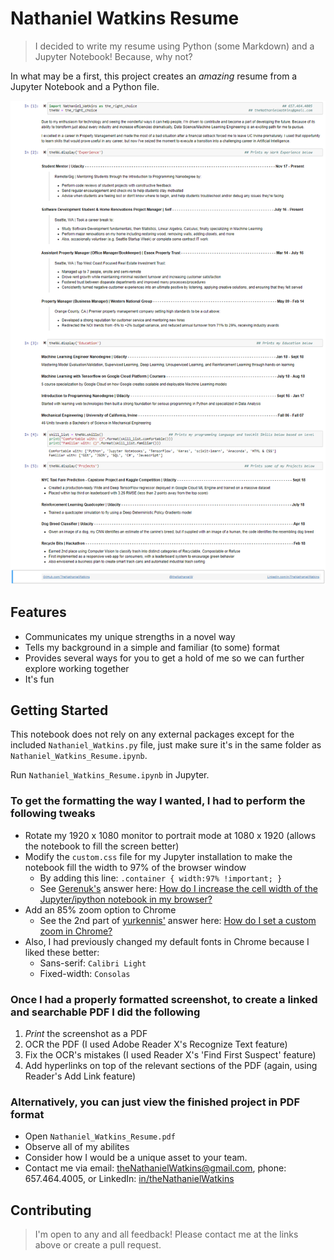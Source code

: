 # Nathaniel Watkins Resume
> I decided to write my resume using Python (some Markdown) and a Jupyter Notebook!  Because, why not?

In what may be a first, this project creates an _amazing_ resume from a Jupyter Notebook and a Python file.

![Resume screenshot](https://github.com/TheNathanielWatkins/resume/blob/master/Nathaniel_Watkins_Resume.PNG)

## Features
- Communicates my unique strengths in a novel way
- Tells my background in a simple and familiar (to some) format
- Provides several ways for you to get a hold of me so we can further explore working together
- It's fun

## Getting Started

This notebook does not rely on any external packages except for the included `Nathaniel_Watkins.py` file, just make sure it's in the same folder as `Nathaniel_Watkins_Resume.ipynb`.

Run `Nathaniel_Watkins_Resume.ipynb` in Jupyter.

### To get the formatting the way I wanted, I had to perform the following tweaks
- Rotate my 1920 x 1080 monitor to portrait mode at 1080 x 1920 (allows the notebook to fill the screen better)
- Modify the `custom.css` file for my Jupyter installation to make the notebook fill the width to 97% of the browser window
  - By adding this line: `.container { width:97% !important; }`
  - See [Gerenuk's](https://stackoverflow.com/users/815443/gerenuk) answer here: [How do I increase the cell width of the Jupyter/ipython notebook in my browser?](https://stackoverflow.com/questions/21971449/how-do-i-increase-the-cell-width-of-the-jupyter-ipython-notebook-in-my-browser)
- Add an 85% zoom option to Chrome
  - See the 2nd part of [yurkennis'](https://superuser.com/users/53983/yurkennis) answer here: [How do I set a custom zoom in Chrome?](https://superuser.com/questions/463185/how-do-i-set-a-custom-zoom-in-chrome)
- Also, I had previously changed my default fonts in Chrome because I liked these better:
  - Sans-serif: `Calibri Light`
  - Fixed-width: `Consolas`

### Once I had a properly formatted screenshot, to create a linked and searchable PDF I did the following
1. _Print_ the screenshot as a PDF
2. OCR the PDF (I used Adobe Reader X's Recognize Text feature)
3. Fix the OCR's mistakes (I used Reader X's 'Find First Suspect' feature)
4. Add hyperlinks on top of the relevant sections of the PDF (again, using Reader's Add Link feature)

### Alternatively, you can just view the finished project in PDF format
- Open `Nathaniel_Watkins_Resume.pdf`
- Observe all of my abilites
- Consider how I would be a unique asset to your team.
- Contact me via email: [theNathanielWatkins@gmail.com](mailto:theNathanielWatkins@gmail.com), phone: 657.464.4005, or LinkedIn: [in/theNathanielWatkins](https://www.linkedin.com/in/thenathanielwatkins/)

## Contributing
> I'm open to any and all feedback!  Please contact me at the links above or create a pull request.
